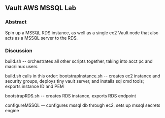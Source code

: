 ## Vault AWS MSSQL Lab

### Abstract
Spin up a MSSQL RDS instance, as well as a single ec2 Vault node that also acts as a MSSQL server to the RDS.  

### Discussion
build.sh -- orchestrates all other scripts together, taking into acct pc and mac/linux users

build.sh calls in this order:
bootstrapInstance.sh -- creates ec2 instance and security groups, deploys tiny vault server, and installs sql cmd tools; exports instance ID and PEM

bootstrapRDS.sh -- creates RDS instance, exports RDS endpoint

configureMSSQL -- configures mssql db through ec2, sets up mssql secrets engine

